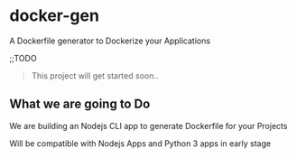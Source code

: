 # docker-gen
A Dockerfile generator to Dockerize your Applications

;;TODO
>This project will get started soon..

## What we are going to Do

We are building an Nodejs CLI app to generate Dockerfile for your Projects

Will be compatible with Nodejs Apps and Python 3 apps in early stage 
